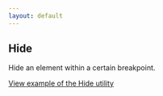 ```yaml
---
layout: default
---
```


## Hide

Hide an element within a certain breakpoint.

<a href="/examples/utilities/hide/"
    class="js-example">
View example of the Hide utility
</a>

